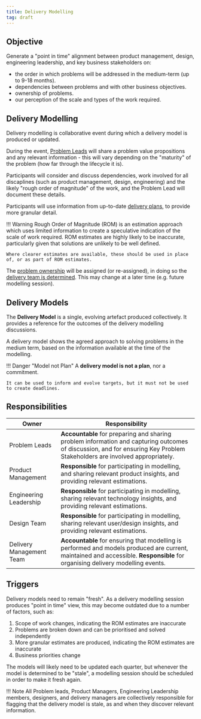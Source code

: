 ```yaml
---
title: Delivery Modelling
tag: draft
---
```


## Objective

Generate a "point in time" alignment between product management, design, engineering leadership, and key business stakeholders on:
- the order in which problems will be addressed in the medium-term (up to 9-18 months). 
- dependencies between problems and with other business objectives.
- ownership of problems.
- our perception of the scale and types of the work required.

## Delivery Modelling

Delivery modelling is collaborative event during which a delivery model is produced or updated.

During the event, [Problem Leads](/ways-of-working/governance/Problem-Ownership/#problem-lead) will share a problem value propositions and any relevant information - this will vary depending on the "maturity" of the problem (how far through the lifecycle it is).

Participants will consider and discuss dependencies, work involved for all discaplines (such as product management, design, engineering) and the likely "rough order of magnitude" of the work, and the Problem Lead will document these details.

Participants will use information from up-to-date [delivery plans](../Delivery-Planning/), to provide more granular detail.

!!! Warning
    Rough Order of Magnitude (ROM) is an estimation approach which uses limited information to create a speculative indication of the scale of work required. ROM estimates are highly likely to be inaccurate, particularly given that solutions are unlikely to be well defined.

    Where clearer estimates are available, these should be used in place of, or as part of ROM estimates.

The [problem ownership](/ways-of-working/governance/Problem-Ownership) will be assigned (or re-assigned), in doing so the [delivery team is determined](/ways-of-working/governance/Problem-Ownership/#delivery-team). This may change at a later time (e.g. future modelling session).

## Delivery Models

The **Delivery Model** is a single, evolving artefact produced collectively. It provides a reference for the outcomes of the delivery modelling discussions.

A delivery model shows the agreed approach to solving problems in the medium term, based on the information available at the time of the modelling.

!!! Danger "Model not Plan"
    A **delivery model is not a plan**, nor a commitment. 
    
    It can be used to inform and evolve targets, but it must not be used to create deadlines.

## Responsibilities

| Owner                     | Responsibility |
|---|---|
| Problem Leads             | **Accountable** for preparing and sharing problem information and capturing outcomes of discussion, and for ensuring Key Problem Stakeholders are involved appropriately.
| Product Management        | **Responsible** for participating in modelling, and sharing relevant product insights, and providing relevant estimations. |
| Engineering Leadership    | **Responsible** for participating in modelling, sharing relevant technology insights, and providing relevant estimations. |
| Design Team               | **Responsible** for participating in modelling, sharing relevant user/design insights, and providing relevant estimations. |
| Delivery Management Team  | **Accountable** for ensuring that modelling is performed and models produced are current, maintained and accessible. **Responsible** for organising delivery modelling events. |

## Triggers

Delivery models need to remain "fresh". As a delivery modelling session produces "point in time" view, this may become outdated due to a number of factors, such as:

1. Scope of work changes, indicating the ROM estimates are inaccurate
2. Problems are broken down and can be prioritised and solved independently
3. More granular estimates are produced, indicating the ROM estimates are inaccurate
4. Business priorities change

The models will likely need to be updated each quarter, but whenever the model is determined to be "stale", a modelling session should be scheduled in order to make it fresh again.

!!! Note
    All Problem leads, Product Managers, Engineering Leadership members, designers, and delivery managers are collectively responsible for flagging that the delivery model is stale, as and when they discover relevant information.
